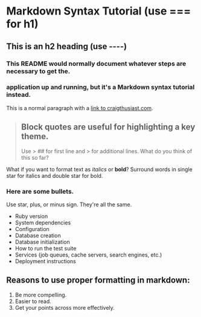 Markdown Syntax Tutorial (use === for h1)
========================

This is an h2 heading (use ----)
--------------------------------

### This README would normally document whatever steps are necessary to get the.
### application up and running, but it's a Markdown syntax tutorial instead.

This is a normal paragraph with a [link to craigthusiast.com](http://www.craigthusiast.com).

> ## Block quotes are useful for highlighting a key theme.
> Use > ## for first line and > for additional lines.
> What do you think of this so far?

What if you want to format text as *italics* or **bold**? 
Surround words in single star for italics and double star for bold.

### Here are some bullets. 
Use star, plus, or minus sign. They're all the same.

* Ruby version
* System dependencies
* Configuration
* Database creation
* Database initialization
* How to run the test suite
* Services (job queues, cache servers, search engines, etc.)
* Deployment instructions

## Reasons to use proper formatting in markdown:

1. Be more compelling.
2. Easier to read.
3. Get your points across more effectively.